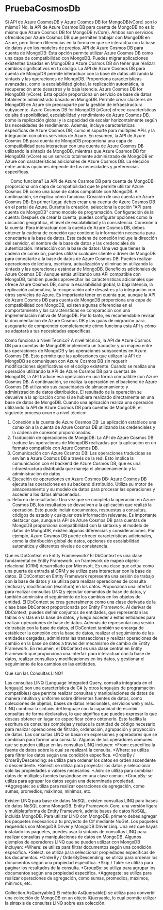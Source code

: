 # PruebaCosmosDb

Si API de Azure CosmosDB y Azure Cosmos DB for MongoDB(vCore) son lo mismo?
No, la API de Azure Cosmos DB para cuenta de MongoDB no es lo mismo que Azure Cosmos DB for MongoDB (vCore). Ambos son servicios ofrecidos por Azure Cosmos DB que permiten trabajar con MongoDB en Azure, pero tienen diferencias en la forma en que se interactúa con la base de datos y en los modelos de precios.
API de Azure Cosmos DB para cuenta de MongoDB: Esta opción permite utilizar Azure Cosmos DB como una capa de compatibilidad con MongoDB. Puedes migrar aplicaciones existentes basadas en MongoDB a Azure Cosmos DB sin tener que realizar cambios significativos en tu código. La API de Azure Cosmos DB para cuenta de MongoDB permite interactuar con la base de datos utilizando la sintaxis y las operaciones de MongoDB. Proporciona características avanzadas, como la escalabilidad global, la replicación automática, la recuperación ante desastres y la baja latencia.
Azure Cosmos DB for MongoDB (vCore): Esta opción proporciona un servicio de base de datos totalmente administrado basado en MongoDB. Permite crear clústeres de MongoDB en Azure sin preocuparte por la gestión de infraestructura subyacente. Azure Cosmos DB for MongoDB (vCore) ofrece características de alta disponibilidad, escalabilidad y rendimiento de Azure Cosmos DB, como la replicación global y la capacidad de escalar horizontalmente según las necesidades de rendimiento. Además, incluye características específicas de Azure Cosmos DB, como el soporte para múltiples APIs y la integración con otros servicios de Azure.
En resumen, la API de Azure Cosmos DB para cuenta de MongoDB proporciona una capa de compatibilidad para interactuar con una cuenta de Azure Cosmos DB utilizando la sintaxis de MongoDB, mientras que Azure Cosmos DB for MongoDB (vCore) es un servicio totalmente administrado de MongoDB en Azure con características adicionales de Azure Cosmos DB. La elección entre ambas opciones depende de tus necesidades y preferencias específicas.

 
Como funciona?
La API de Azure Cosmos DB para cuenta de MongoDB proporciona una capa de compatibilidad que te permite utilizar Azure Cosmos DB como una base de datos compatible con MongoDB. A continuación, se explica cómo funciona:
Creación de una cuenta de Azure Cosmos DB: En primer lugar, debes crear una cuenta de Azure Cosmos DB en el portal de Azure. Durante la creación, selecciona la opción "API para cuenta de MongoDB" como modelo de programación.
Configuración de la cuenta: Después de crear la cuenta, puedes configurar opciones como la ubicación geográfica, el nivel de escalabilidad y la consistencia.
Conexión a la cuenta: Para interactuar con la cuenta de Azure Cosmos DB, debes obtener la cadena de conexión que contiene la información necesaria para conectarte a la base de datos. Esta cadena de conexión incluye la dirección del servidor, el nombre de la base de datos y las credenciales de autenticación.
Interacción con la base de datos: Una vez que tienes la cadena de conexión, puedes utilizar cualquier cliente o driver de MongoDB para conectarte a la base de datos de Azure Cosmos DB. Puedes realizar operaciones de lectura, escritura, actualización y eliminación utilizando la sintaxis y las operaciones estándar de MongoDB.
Beneficios adicionales de Azure Cosmos DB: Aunque estás utilizando una API compatible con MongoDB, también puedes aprovechar las características adicionales que ofrece Azure Cosmos DB, como la escalabilidad global, la baja latencia, la replicación automática, la recuperación ante desastres y la integración con otros servicios de Azure.
Es importante tener en cuenta que, aunque la API de Azure Cosmos DB para cuenta de MongoDB proporciona una capa de compatibilidad con MongoDB, existen algunas diferencias en el comportamiento y las características en comparación con una implementación nativa de MongoDB. Por lo tanto, es recomendable revisar la documentación de Azure Cosmos DB y las guías de migración para asegurarte de comprender completamente cómo funciona esta API y cómo se adaptará a tus necesidades específicas.


Como funciona a Nivel Tecnico?
A nivel técnico, la API de Azure Cosmos DB para cuentas de MongoDB implementa un traductor y un mapeo entre las operaciones de MongoDB y las operaciones subyacentes en Azure Cosmos DB. Esto permite que las aplicaciones que utilizan la API de MongoDB se comuniquen con Azure Cosmos DB sin requerir modificaciones significativas en el código existente.
Cuando se realiza una operación utilizando la API de Azure Cosmos DB para cuentas de MongoDB, la API traduce esa operación en una forma compatible con Azure Cosmos DB. A continuación, se realiza la operación en el backend de Azure Cosmos DB utilizando sus capacidades de almacenamiento y administración de datos distribuidos. El resultado de la operación se devuelve a la aplicación como si se hubiera realizado directamente en una base de datos de MongoDB.
Cuando una aplicación realiza una operación utilizando la API de Azure Cosmos DB para cuentas de MongoDB, el siguiente proceso ocurre a nivel técnico:
1.	Conexión a la cuenta de Azure Cosmos DB: La aplicación establece una conexión a la cuenta de Azure Cosmos DB utilizando las credenciales y la cadena de conexión proporcionadas.
2.	Traducción de operaciones de MongoDB: La API de Azure Cosmos DB traduce las operaciones de MongoDB realizadas por la aplicación en un formato compatible con Azure Cosmos DB.
3.	Comunicación con Azure Cosmos DB: Las operaciones traducidas se envían a Azure Cosmos DB a través de la red. Esto implica la comunicación con el backend de Azure Cosmos DB, que es una infraestructura distribuida que maneja el almacenamiento y la administración de datos.
4.	Ejecución de operaciones en Azure Cosmos DB: Azure Cosmos DB ejecuta las operaciones en su backend distribuido. Utiliza su motor de almacenamiento y su modelo de datos para procesar las operaciones y acceder a los datos almacenados.
5.	Retorno de resultados: Una vez que se completa la operación en Azure Cosmos DB, los resultados se devuelven a la aplicación que realizó la operación. Esto puede incluir documentos, respuestas a consultas, códigos de estado y cualquier otra información relevante.
Es importante destacar que, aunque la API de Azure Cosmos DB para cuentas de MongoDB proporciona compatibilidad con la sintaxis y el modelo de datos de MongoDB, existen algunas diferencias y consideraciones. Por ejemplo, Azure Cosmos DB puede ofrecer características adicionales, como la distribución global de datos, opciones de escalabilidad automática y diferentes niveles de consistencia.





Que es DbContext en Entity Frameework? 
El DbContext es una clase fundamental en Entity Framework, un framework de mapeo objeto-relacional (ORM) desarrollado por Microsoft. Es una clase que actúa como una puerta de entrada al ORM y se utiliza para interactuar con la base de datos.
El DbContext en Entity Framework representa una sesión de trabajo con la base de datos y se utiliza para realizar operaciones de consulta (lectura) y modificación (escritura) en los datos. Proporciona una interfaz para realizar consultas LINQ y ejecutar comandos de base de datos, y también administra el seguimiento de los cambios en los objetos de entidad.
El DbContext se crea generalmente como una clase derivada de la clase base DbContext proporcionada por Entity Framework. Al derivar de DbContext, puedes definir conjuntos de entidades, que representan las tablas o vistas en la base de datos, y luego acceder a estas entidades para realizar operaciones de base de datos.
Además de representar una sesión de trabajo con la base de datos, el DbContext también se encarga de establecer la conexión con la base de datos, realizar el seguimiento de las entidades cargadas, administrar las transacciones y realizar operaciones de cambio en la base de datos a través del mecanismo de cambio de Entity Framework.
En resumen, el DbContext es una clase central en Entity Framework que proporciona una interfaz para interactuar con la base de datos, realizar consultas y modificaciones en los datos, y gestionar el seguimiento de los cambios en las entidades.




Que son las Consultas LINQ?

Las consultas LINQ (Language Integrated Query, consulta integrada en el lenguaje) son una característica de C# (y otros lenguajes de programación compatibles) que permite realizar consultas y manipulaciones de datos de manera intuitiva y uniforme sobre diferentes fuentes de datos, como colecciones de objetos, bases de datos relacionales, servicios web y más.
LINQ combina la sintaxis del lenguaje con la capacidad de escribir consultas de forma declarativa, lo que significa que puedes expresar lo que deseas obtener en lugar de especificar cómo obtenerlo. Esto facilita la escritura de consultas complejas y reduce la cantidad de código necesario para realizar operaciones de filtrado, ordenación, agrupación y proyección de datos.
Las consultas LINQ se basan en expresiones y operadores que se combinan para formar una consulta. Algunos de los operadores comunes que se pueden utilizar en las consultas LINQ incluyen:
*From: especifica la fuente de datos sobre la cual se realizará la consulta.
*Where: se utiliza para filtrar los datos según una condición específica.
*OrderBy / OrderByDescending: se utiliza para ordenar los datos en orden ascendente o descendente.
*Select: se utiliza para proyectar los datos y seleccionar solo las propiedades o valores necesarios.
*Join: se utiliza para combinar datos de múltiples fuentes basándose en una clave común.
*GroupBy: se utiliza para agrupar los datos según una determinada propiedad.
*Aggregate: se utiliza para realizar operaciones de agregación, como sumas, promedios, máximos, mínimos, etc.


Existen LINQ para base de datos NoSQL.
existen consultas LINQ para bases de datos NoSQL como MongoDB. Entity Framework Core, una versión ligera y multiplataforma de Entity Framework, admite bases de datos NoSQL, incluida MongoDB.
Para utilizar LINQ con MongoDB, primero debes agregar los paquetes necesarios a tu proyecto de C# mediante NuGet. Los paquetes requeridos son MongoDB.Driver y MongoDB.Driver.Linq.
Una vez que hayas instalado los paquetes, puedes usar la sintaxis de consultas LINQ para realizar consultas y manipulaciones de datos en MongoDB. Algunos ejemplos de operadores LINQ que se pueden utilizar con MongoDB incluyen:
*Where: se utiliza para filtrar documentos según una condición específica.
*Select: se utiliza para seleccionar propiedades específicas de los documentos.
*OrderBy / OrderByDescending: se utiliza para ordenar los documentos según una propiedad específica.
*Skip / Take: se utiliza para paginar los resultados de la consulta.
*GroupBy: se utiliza para agrupar los documentos según una propiedad específica.
*Aggregate: se utiliza para realizar operaciones de agregación, como sumas, promedios, máximos, mínimos, etc.

Collection.AsQueryable()
El método AsQueryable() se utiliza para convertir una colección de MongoDB en un objeto IQueryable<T>, lo cual permite utilizar la sintaxis de consultas LINQ sobre esa colección.

